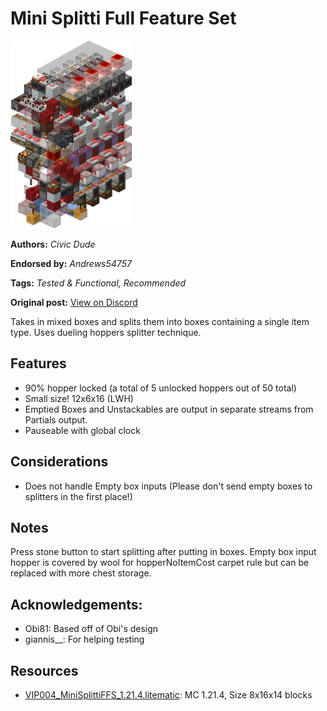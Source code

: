 # Mini Splitti Full Feature Set
<img alt="image.png" src="images/image.png?raw=1" height="300px">

**Authors:** *Civic Dude*

**Endorsed by:** *Andrews54757*

**Tags:** *Tested & Functional, Recommended*

**Original post:** [View on Discord](https://discord.com/channels/1375556143186837695/1388722921622736916)

Takes in mixed boxes and splits them into boxes containing a single item type. Uses dueling hoppers splitter technique.
## Features
- 90% hopper locked (a total of 5 unlocked hoppers out of 50 total)
- Small size! 12x6x16 (LWH)
- Emptied Boxes and Unstackables are output in separate streams from Partials output.
- Pauseable with global clock
## Considerations
- Does not handle Empty box inputs (Please don't send empty boxes to splitters in the first place!)
## Notes
Press stone button to start splitting after putting in boxes. Empty box input hopper is covered by wool for hopperNoItemCost carpet rule but can be replaced with more chest storage.

## Acknowledgements:
- Obi81: Based off of Obi's design
- giannis__: For helping testing

## Resources
- [VIP004_MiniSplittiFFS_1.21.4.litematic](attachments/VIP004_MiniSplittiFFS_1.21.4.litematic): MC 1.21.4, Size 8x16x14 blocks
